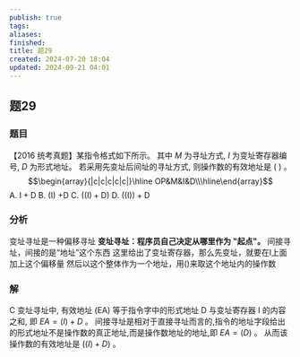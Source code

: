 ```yaml
---
publish: true
tags: 
aliases: 
finished: 
title: 题29
created: 2024-07-20 18:04
updated: 2024-09-21 04:01
---
```

## 题29
### 题目
【2016 统考真题】某指令格式如下所示。
其中 $M$ 为寻址方式, $I$ 为变址寄存器编号, $D$ 为形式地址。
若采用先变址后间址的寻址方式, 则操作数的有效地址是 ( ) 。
$$\begin{array}{|c|c|c|c|c|}\hline OP&M&I&D\\\hline\end{array}$$
A. $\mathrm{I} + \mathrm{D}$ 
B. (I) $+ \mathrm{D}$ 
C. $( {( \mathrm{I}) + \mathrm{D}})$ 
D. $( ( \mathrm{I}) ) + \mathrm{D}$
### 分析
变址寻址是一种偏移寻址
**变址寻址：程序员自己决定从哪里作为 "起点"。**
间接寻址，间接的是“地址”这个东西
这里给出了变址寄存器，那么先变址，就要在I上面加上这个偏移量
然后以这个整体作为一个地址，用()来取这个地址内的操作数
### 解
C
变址寻址中, 有效地址 (EA) 等于指令字中的形式地址 D 与变址寄存器 I 的内容之和, 即 ${EA} = ( I)  + D$ 。
间接寻址是相对于直接寻址而言的,指令的地址字段给出的形式地址不是操作数的真正地址,而是操作数地址的地址,即 ${EA} = ( D)$ 。
从而该操作数的有效地址是 $( {( I)  + D})$ 。